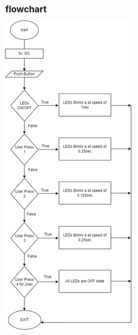 # flowchart
![flowchart](https://github.com/Naresh17025/M3_CAR-WIPER-SYSTEM/blob/main/2_Design/FLOWCHART.png)
# 
